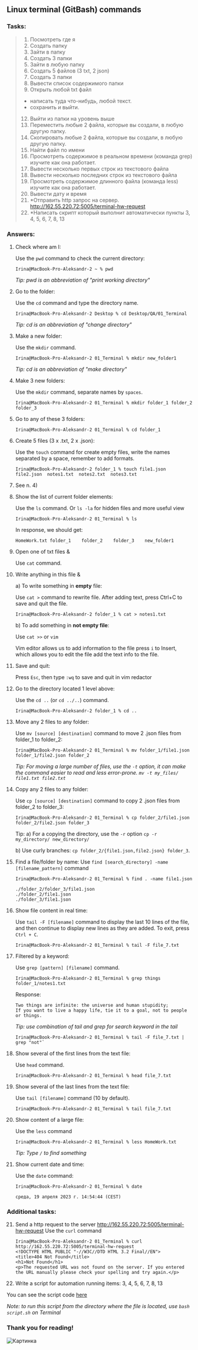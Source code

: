 ## Linux terminal (GitBash) commands
### Tasks:

> 1. Посмотреть где я
> 2. Создать папку
> 3. Зайти в папку
> 4. Создать 3 папки 
> 5. Зайти в любую папку 
> 6. Создать 5 файлов (3 txt, 2 json)
> 7. Создать 3 папки 
> 8. Вывести список содержимого папки 
> 9. Открыть любой txt файл 
> + написать туда что-нибудь, любой текст. 
> + сохранить и выйти. 
> 12. Выйти из папки на уровень выше 
> 13. Переместить любые 2 файла, которые вы создали, в любую другую папку. 
> 14. Скопировать любые 2 файла, которые вы создали, в любую другую папку. 
> 15. Найти файл по имени 
> 16. Просмотреть содержимое в реальном времени (команда grep) изучите как она работает. 
> 17. Вывести несколько первых строк из текстового файла 
> 18. Вывести несколько последних строк из текстового файла 
> 19. Просмотреть содержимое длинного файла (команда less) изучите как она работает. 
> 20. Вывести дату и время
> 21. *Отправить http запрос на сервер.
   http://162.55.220.72:5005/terminal-hw-request
> 22. *Написать скрипт который выполнит автоматически пункты 3, 4, 5, 6, 7, 8, 13

### Answers:
1) Check where am I:

    Use the `pwd` command to check the current directory:
    ```
    Irina@MacBook-Pro-Aleksandr-2 ~ % pwd
    ```
   *Tip: pwd is an abbreviation of "print working directory"*

2) Go to the folder:

   Use the `cd` command and type the directory name.
    ```
    Irina@MacBook-Pro-Aleksandr-2 Desktop % cd Desktop/QA/01_Terminal
    ```
   *Tip: cd is an abbreviation of "change directory"*

3) Make a new folder:

   Use the `mkdir` command.
    ```
   Irina@MacBook-Pro-Aleksandr-2 01_Terminal % mkdir new_folder1
   ```
   *Tip: cd is an abbreviation of "make directory"*

4) Make 3 new folders:

   Use the `mkdir` command, separate names by `spaces`.
    ```
   Irina@MacBook-Pro-Aleksandr-2 01_Terminal % mkdir folder_1 folder_2 folder_3
    ```
   
5) Go to any of these 3 folders:
   ```
   Irina@MacBook-Pro-Aleksandr-2 01_Terminal % cd folder_1
   ```

6) Create 5 files (3 x .txt, 2 x .json):

   Use the `touch` command for create empty files, write the names separated by a space, remember to add formats.
   ```
   Irina@MacBook-Pro-Aleksandr-2 folder_1 % touch file1.json  file2.json  notes1.txt  notes2.txt  notes3.txt
    ```
7) See n. 4)   
8) Show the list of current folder elements:
   
    Use the `ls` command. Or `ls -la` for hidden files and more useful view
   ```
   Irina@MacBook-Pro-Aleksandr-2 01_Terminal % ls
   ```
   In response, we should get:
   ```
   HomeWork.txt	folder_1	folder_2	folder_3	new_folder1
   ```

9) Open one of txt files &

    Use `cat` command.
10) Write anything in this file &

    a) To write something in **empty** file:
    
    Use `cat >` command to rewrite file. After adding text, press Ctrl+C to save and quit the file.
    ```
    Irina@MacBook-Pro-Aleksandr-2 folder_1 % cat > notes1.txt
    ``` 
    b) To add something in **not empty file**:

    Use `cat >>` or `vim` 

    Vim editor allows us to add information to the file
    press `i` to Insert, which allows you to edit the file
    add the text info to the file.
11) Save and quit:

    Press `Esc`, then type `:wq` to save and quit in vim redactor

12) Go to the directory located 1 level above:

    Use the `cd ..` (or `cd ../..`) command.
    ```
    Irina@MacBook-Pro-Aleksandr-2 folder_1 % cd ..
    ```
13) Move any 2 files to any folder:

    Use `mv [source] [destination]` command to move 2 .json files from folder_1 to folder_2:
    ```
    Irina@MacBook-Pro-Aleksandr-2 01_Terminal % mv folder_1/file1.json folder_1/file2.json folder_2
    ```
    *Tip:
    For moving a large number of files, use the `-t` option, it can make the command easier to read and less error-prone.
    ```mv -t my_files/ file1.txt file2.txt```*

14) Copy any 2 files to any folder:

    Use `cp [source] [destination]` command to copy 2 .json files from folder_2 to folder_3:
    ```
    Irina@MacBook-Pro-Aleksandr-2 01_Terminal % cp folder_2/file1.json folder_2/file2.json folder_3
    ```
    Tip:
    a) For a copying the directory, use the `-r` option
    `cp -r my_directory/ new_directory/`

    b) Use curly branches: `cp folder_2/{file1.json,file2.json} folder_3`.

15) Find a file/folder by name:
    Use `find [search_directory] -name [filename_pattern]` command
    ```
    Irina@MacBook-Pro-Aleksandr-2 01_Terminal % find . -name file1.json
    ```
    ```  
    ./folder_2/folder_3/file1.json
    ./folder_2/file1.json
    ./folder_3/file1.json
    ```

16) Show file content in real time:

    Use `tail -F [filename]` command to display the last 10 lines of the file, and then continue to display new lines as they are added. To exit, press `Ctrl + C`.
    ```
    Irina@MacBook-Pro-Aleksandr-2 01_Terminal % tail -F file_7.txt
    ```
16) Filtered by a keyword:

    Use `grep [pattern] [filename]` command.
    ```
    Irina@MacBook-Pro-Aleksandr-2 01_Terminal % grep things folder_1/notes1.txt
    ```
    Response:
    ```
    Two things are infinite: the universe and human stupidity;
    If you want to live a happy life, tie it to a goal, not to people or things.
    ```
    *Tip: use combination of tail and grep for search keyword in the tail*
    ```
    Irina@MacBook-Pro-Aleksandr-2 01_Terminal % tail -F file_7.txt | grep "not"`
    ```
17) Show several of the first lines from the text file:

    Use `head` command.
    ```
    Irina@MacBook-Pro-Aleksandr-2 01_Terminal % head file_7.txt
    ```
18) Show several of the last lines from the text file:

    Use `tail [filename]` command (10 by default).
    ```
    Irina@MacBook-Pro-Aleksandr-2 01_Terminal % tail file_7.txt
    ```
19) Show content of a large file:

    Use the `less` command
    ```
    Irina@MacBook-Pro-Aleksandr-2 01_Terminal % less HomeWork.txt
    ```
    *Tip: Type `/` to find something*

20) Show current date and time:

    Use the `date` command:
    ```
    Irina@MacBook-Pro-Aleksandr-2 01_Terminal % date
    ```
    ```
    среда, 19 апреля 2023 г. 14:54:44 (CEST)
    ```
### Additional tasks:
21) 
    Send a http request to the server http://162.55.220.72:5005/terminal-hw-request
    Use the `curl` command
    ```
    Irina@MacBook-Pro-Aleksandr-2 01_Terminal % curl http://162.55.220.72:5005/terminal-hw-request
    <!DOCTYPE HTML PUBLIC "-//W3C//DTD HTML 3.2 Final//EN">
    <title>404 Not Found</title>
    <h1>Not Found</h1>
    <p>The requested URL was not found on the server. If you entered the URL manually please check your spelling and try again.</p>
    ```
    
22) Write a script for automation running items: 3, 4, 5, 6, 7, 8, 13

You can see the script code [here](https://github.com/IrinaDKuz/Terminal/blob/main/script.sh)

*Note: to run this script from the directory where the file is located, use `bash script.sh` on Terminal*

### Thank you for reading!

![Картинка](https://fikiwiki.com/uploads/posts/2022-02/1644984017_1-fikiwiki-com-p-kartinki-zhivotnikh-na-avu-1.jpg)

